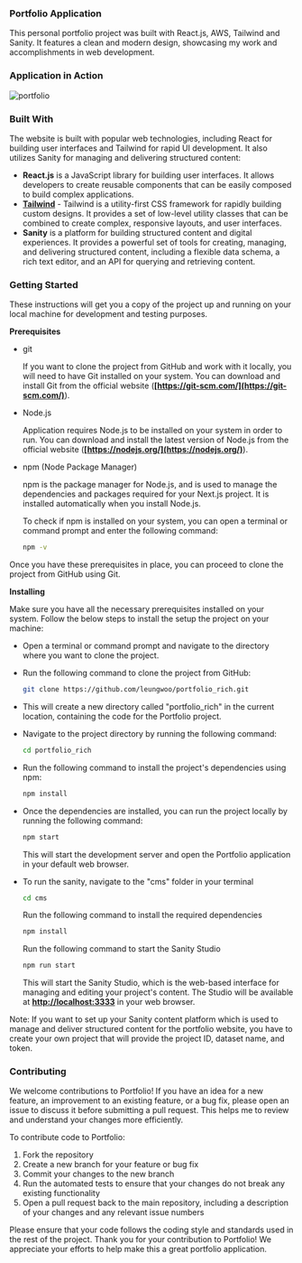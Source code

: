 ### Portfolio Application

This personal portfolio project was built with React.js, AWS, Tailwind and Sanity. It features a clean and modern design, showcasing my work and accomplishments in web development.

### Application in Action
![portfolio](https://i.imgur.com/yI1bxUd.png)


### Built With

The website is built with popular web technologies, including React for building user interfaces and Tailwind for rapid UI development. It also utilizes Sanity for managing and delivering structured content:

- **React.js** is a JavaScript library for building user interfaces. It allows developers to create reusable components that can be easily composed to build complex applications.
- **[Tailwind](https://tailwindcss.com/)** - Tailwind is a utility-first CSS framework for rapidly building custom designs. It provides a set of low-level utility classes that can be combined to create complex, responsive layouts, and user interfaces.
- **Sanity** is a platform for building structured content and digital experiences. It provides a powerful set of tools for creating, managing, and delivering structured content, including a flexible data schema, a rich text editor, and an API for querying and retrieving content.

### **Getting Started**

These instructions will get you a copy of the project up and running on your local machine for development and testing purposes. 

****Prerequisites****

- git
    
    If you want to clone the project from GitHub and work with it locally, you will need to have Git installed on your system. You can download and install Git from the official website (**[https://git-scm.com/](https://git-scm.com/)**).
    
- Node.js
    
    Application requires Node.js to be installed on your system in order to run. You can download and install the latest version of Node.js from the official website (**[https://nodejs.org/](https://nodejs.org/)**).
    
- npm (Node Package Manager)
    
    npm is the package manager for Node.js, and is used to manage the dependencies and packages required for your Next.js project. It is installed automatically when you install Node.js.
    
    To check if npm is installed on your system, you can open a terminal or command prompt and enter the following command:
    
    ```bash
    npm -v
    ```
    

Once you have these prerequisites in place, you can proceed to clone the project from GitHub using Git.

****Installing****

Make sure you have all the necessary prerequisites installed on your system. Follow the below steps to install the setup the project on your machine:

- Open a terminal or command prompt and navigate to the directory where you want to clone the project.
- Run the following command to clone the project from GitHub:
    
    ```bash
    git clone https://github.com/leungwoo/portfolio_rich.git
    ```
    
- This will create a new directory called "portfolio_rich" in the current location, containing the code for the Portfolio project.
- Navigate to the project directory by running the following command:
    
    ```bash
    cd portfolio_rich
    ```
    
- Run the following command to install the project's dependencies using npm:
    
    ```bash
    npm install
    ```
    
- Once the dependencies are installed, you can run the project locally by running the following command:
    
    ```bash
    npm start
    ```
    
    This will start the development server and open the Portfolio application in your default web browser.
    
- To run the sanity, navigate to the "cms" folder in your terminal
    
    ```bash
    cd cms
    ```
    
    Run the following command to install the required dependencies
    
    ```bash
    npm install
    ```
    
    Run the following command to start the Sanity Studio
    
    ```bash
    npm run start
    ```
    
    This will start the Sanity Studio, which is the web-based interface for managing and editing your project's content. The Studio will be available at **[http://localhost:3333](http://localhost:3333/)** in your web browser.
    

Note: If you want to set up your Sanity content platform which is used to manage and deliver structured content for the portfolio website, you have to create your own project that will provide the project ID, dataset name, and token.

### Contributing

We welcome contributions to Portfolio! If you have an idea for a new feature, an improvement to an existing feature, or a bug fix, please open an issue to discuss it before submitting a pull request. This helps me to review and understand your changes more efficiently.

To contribute code to Portfolio:

1. Fork the repository
2. Create a new branch for your feature or bug fix
3. Commit your changes to the new branch
4. Run the automated tests to ensure that your changes do not break any existing functionality
5. Open a pull request back to the main repository, including a description of your changes and any relevant issue numbers

Please ensure that your code follows the coding style and standards used in the rest of the project. Thank you for your contribution to Portfolio! We appreciate your efforts to help make this a great portfolio application.
